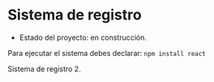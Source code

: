 <h1>Sistema de registro</h1>

- Estado del proyecto: en construcción.

Para ejecutar el sistema debes declarar:
```npm install react```

Sistema de registro 2.
